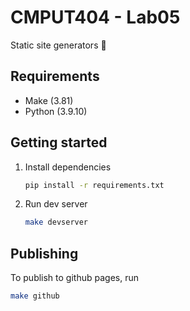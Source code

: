 # CMPUT404 - Lab05

Static site generators 🎉

## Requirements

- Make (3.81)
- Python (3.9.10)

## Getting started

1. Install dependencies

   ```sh
   pip install -r requirements.txt
   ```

2. Run dev server

   ```sh
   make devserver
   ```

## Publishing

To publish to github pages, run

```sh
make github
```
